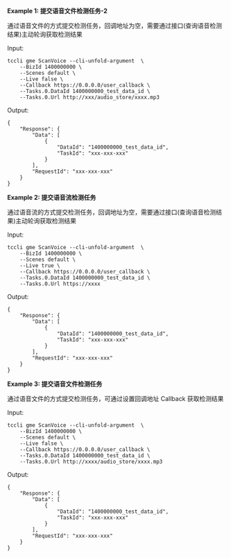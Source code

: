 **Example 1: 提交语音文件检测任务-2**

通过语音文件的方式提交检测任务，回调地址为空，需要通过接口(查询语音检测结果)主动轮询获取检测结果

Input: 

```
tccli gme ScanVoice --cli-unfold-argument  \
    --BizId 1400000000 \
    --Scenes default \
    --Live false \
    --Callback https://0.0.0.0/user_callback \
    --Tasks.0.DataId 1400000000_test_data_id \
    --Tasks.0.Url http://xxx/audio_store/xxxx.mp3
```

Output: 
```
{
    "Response": {
        "Data": [
            {
                "DataId": "1400000000_test_data_id",
                "TaskId": "xxx-xxx-xxx"
            }
        ],
        "RequestId": "xxx-xxx-xxx"
    }
}
```

**Example 2: 提交语音流检测任务**

通过语音流的方式提交检测任务，回调地址为空，需要通过接口(查询语音检测结果)主动轮询获取检测结果

Input: 

```
tccli gme ScanVoice --cli-unfold-argument  \
    --BizId 1400000000 \
    --Scenes default \
    --Live true \
    --Callback https://0.0.0.0/user_callback \
    --Tasks.0.DataId 1400000000_test_data_id \
    --Tasks.0.Url https://xxxx
```

Output: 
```
{
    "Response": {
        "Data": [
            {
                "DataId": "1400000000_test_data_id",
                "TaskId": "xxx-xxx-xxx"
            }
        ],
        "RequestId": "xxx-xxx-xxx"
    }
}
```

**Example 3: 提交语音文件检测任务**

通过语音文件的方式提交检测任务，可通过设置回调地址 Callback 获取检测结果

Input: 

```
tccli gme ScanVoice --cli-unfold-argument  \
    --BizId 1400000000 \
    --Scenes default \
    --Live false \
    --Callback https://0.0.0.0/user_callback \
    --Tasks.0.DataId 1400000000_test_data_id \
    --Tasks.0.Url http://xxxx/audio_store/xxxx.mp3
```

Output: 
```
{
    "Response": {
        "Data": [
            {
                "DataId": "1400000000_test_data_id",
                "TaskId": "xxx-xxx-xxx"
            }
        ],
        "RequestId": "xxx-xxx-xxx"
    }
}
```


